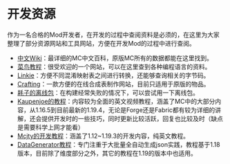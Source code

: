 # 开发资源

作为一名合格的Mod开发者，在开发的过程中查阅资料是必须的，在这里为大家整理了部分资源网站和工具网站，方便在开发Mod的过程中进行查阅。

 - [中文Wiki](https://minecraft.fandom.com/zh/wiki/Minecraft_Wiki)：最详细的MC中文百科，原版MC所有的数据都能在这里找到。
 - [菜鸟教程](https://www.runoob.com/)：很受欢迎的一个网站，可以在这里查到各种编程语言的资料。
 - [Linkie](https://linkie.shedaniel.dev/)：方便不同混淆映射表之间进行转换，还能够查询相关的字节码。
 - [Crafting](https://crafting.thedestruc7i0n.ca/)：一款方便的在线合成表制作网站，目前只适用于原版的物品。
 - [耗子的离线包](https://www.mcbbs.net/thread-896542-1-2.html)：在构建经常失败的情况下，可以尝试用一下离线包。
 - [Kaupenjoe的教程](https://www.youtube.com/@ModdingByKaupenjoe)：内容较为全面的英文视频教程，涵盖了MC中的大部分内容，从1.16.5到目前最新的1.19.4，无论是Forge还是Fabric都有较为详细的讲解，还会提供开发时的一些技巧，同时更新比较活跃，回复也比较及时（缺点是需要科学上网才能看）
 - [Mcjty的开发教程](https://www.mcjty.eu/docs/intro)：涵盖了1.12~1.19.3的开发内容，纯英文教程。
 - [DataGenerator教程](https://skyinr.github.io/DatagenBook/#/)：专门注重于大批量全自动生成json实践，教程基于1.18版本，目前除了维度部分之外，其它的教程在1.19的版本中也适用。